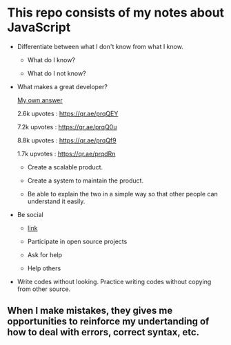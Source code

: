 # This repo consists of my notes about JavaScript

- Differentiate between what I don't know from what I know.

  - What do I know?

  - What do I not know?

- What makes a great developer? 
  
  [My own answer](https://www.quora.com/What-is-the-best-way-to-become-a-great-programmer/answer/Jinsung-Kim-27)

  2.6k upvotes : https://qr.ae/prqQEY

  7.2k upvotes : https://qr.ae/prqQ0u

  8.8k upvotes : https://qr.ae/prqQf9

  1.7k upvotes : https://qr.ae/prqdRn


  - Create a scalable product.

  - Create a system to maintain the product.

  - Be able to explain the two in a simple way so that other people can understand it easily.

- Be social

  - [link](https://docs.github.com/en/get-started/quickstart/be-social#watch-a-project)

  - Participate in open source projects

  - Ask for help

  - Help others

- Write codes without looking. Practice writing codes without copying from other source.

## When I make mistakes, they gives me opportunities to reinforce my undertanding of how to deal with errors, correct syntax, etc.
